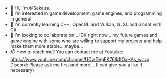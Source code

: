 - 👋 Hi, I’m @Sekaus.
- 👀 I’m interested in game development, game engines, and programming in general.
- 🌱 I’m currently learning C++, OpenGL and Vulkan, GLSL and Godot with C#.
- 💞️ I’m looking to collaborate on... IDK right now... my future games and game engine with some who are willing to support my projects and help make them more stable... maybe...
- 📫 How to reach me? You can contact me at Youtube: https://www.youtube.com/channel/UCwDVgFK76IkftOxHAs_wcvg, Discord: Please ask me first and more... (I can give you a like if necessary)

<!---
Sekaus/Sekaus is a ✨ special ✨ repository because its `README.md` (this file) appears on your GitHub profile.
You can click the Preview link to take a look at your changes.
--->
